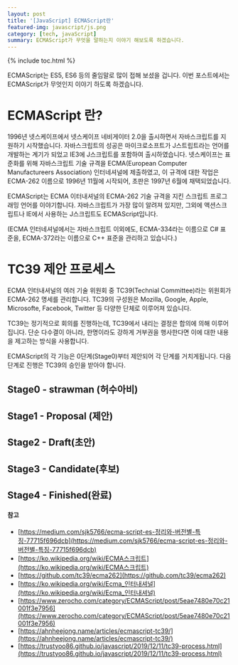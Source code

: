 ```yaml
---
layout: post
title: '[JavaScript] ECMAScript란'
featured-img: javascript/js.png
category: [tech, javaScript]
summary: ECMAScript가 무엇을 말하는지 이야기 해보도록 하겠습니다.
---
```

{% include toc.html %}

ECMAScript는 ES5, ES6 등의 줄임말로 많이 접해 보셨을 겁니다. 이번 포스트에서는 ECMAScript가 무엇인지 이야기 하도록 하겠습니다.

# ECMAScript 란?
1996년 넷스케이프에서 넷스케이프 네비게이터 2.0을 출시하면서 자바스크립트를 지원하기 시작했습니다. 자바스크립트의 성공은 마이크로소프트가 J스트립트라는 언어를 개발하는 계기가 되었고 IE3에 J스크립트를 포함하여 출시하였습니다. 넷스케이프는 표준화를 위해 자바스크립트 기술 규격을 ECMA(European Computer Manufactureers Association) 인터네셔널에 제출하였고, 이 규격에 대한 작업은 ECMA-262 이름으로 1996년 11월에 시작되어, 초판은 1997년 6월에 채택되었습니다.

ECMAScript는 ECMA 이터내셔널의 ECMA-262 기술 규격을 지킨 스크립트 프로그래밍 언어를 이야기합니다. 자바스크립트가 가장 많이 알려져 있지만, 그외에 액션스크립트나 IE에서 사용하는 J스크립트도 ECMAScript입니다.

(ECMA 인터네셔널에서는 자바스크립트 이외에도, ECMA-334라는 이름으로 C# 표준을, ECMA-372라는 이름으로 C++ 표준을 관리하고 있습니다.)

# TC39 제안 프로세스
ECMA 인터내셔널의 여러 기술 위원회 중 TC39(Technial Committee)라는 위원회가 ECMA-262 명세를 관리합니다. TC39의 구성원은 Mozilla, Google, Apple, Microsofte, Facebook, Twitter 등 다양한 단체로 이루어져 있습니다.

TC39는 정기적으로 회의를 진행하는데, TC39에서 내리는 결정은 합의에 의해 이루어집니다. 단순 다수결이 아니라, 한명이라도 강하게 거부권을 행사한다면 이에 대한 내용을 제고하는 방식을 사용합니다.

ECMAScript의 각 기능은 0단계(Stage0)부터 제안되어 각 단계를 거치게됩니다. 다음 단계로 진행은 TC39의 승인을 받아야 합니다.

## Stage0 - strawman (허수아비)

## Stage1 - Proposal (제안)

## Stage2 - Draft(초안)

## Stage3 - Candidate(후보)

## Stage4 - Finished(완료)

#### 참고
- [https://medium.com/sjk5766/ecma-script-es-정리와-버전별-특징-77715f696dcb](https://medium.com/sjk5766/ecma-script-es-정리와-버전별-특징-77715f696dcb)
- [https://ko.wikipedia.org/wiki/ECMA스크립트](https://ko.wikipedia.org/wiki/ECMA스크립트)
- [https://github.com/tc39/ecma262](https://github.com/tc39/ecma262)
- [https://ko.wikipedia.org/wiki/Ecma_인터내셔널](https://ko.wikipedia.org/wiki/Ecma_인터내셔널)
- [https://www.zerocho.com/category/ECMAScript/post/5eae7480e70c21001f3e7956](https://www.zerocho.com/category/ECMAScript/post/5eae7480e70c21001f3e7956)
- [https://ahnheejong.name/articles/ecmascript-tc39/](https://ahnheejong.name/articles/ecmascript-tc39/)
- [https://trustyoo86.github.io/javascript/2019/12/11/tc39-process.html](https://trustyoo86.github.io/javascript/2019/12/11/tc39-process.html)